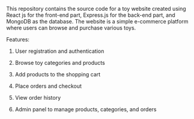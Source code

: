 
This repository contains the source code for a toy website created using React js for the front-end part, Express.js for the back-end part, and MongoDB as the database. The website is a simple e-commerce platform where users can browse and purchase various toys.

Features:
1. User registration and authentication

2. Browse toy categories and products

3. Add products to the shopping cart

4. Place orders and checkout

5. View order history

6. Admin panel to manage products, categories, and orders
